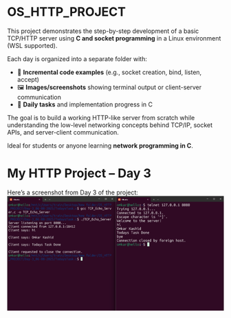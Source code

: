 # OS_HTTP_PROJECT

This project demonstrates the step-by-step development of a basic TCP/HTTP server using **C and socket programming** in a Linux environment (WSL supported).

Each day is organized into a separate folder with:
- 🧠 **Incremental code examples** (e.g., socket creation, bind, listen, accept)
- 🖼️ **Images/screenshots** showing terminal output or client-server communication
- 📄 **Daily tasks** and implementation progress in C

The goal is to build a working HTTP-like server from scratch while understanding the low-level networking concepts behind TCP/IP, socket APIs, and server-client communication.

Ideal for students or anyone learning **network programming in C**.

# My HTTP Project – Day 3

Here’s a screenshot from Day 3 of the project:
![HTTP Project – Day 3 Screenshot](https://raw.githubusercontent.com/Omkar7637/OS_HTTP_PROJECT/main/Day-3_06-08-2025/TodaysTask/image.png)


